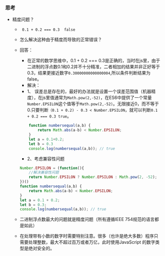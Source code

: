 ### 思考

- 精度问题？
  - ``` 0.1 + 0.2 === 0.3  false```
  - 怎么解决这种由于精度而导致的正常错误？
  - 回答：
    - 在正常的数学思维中，0.1 + 0.2 === 0.3是正确的，当时在js里，由于二进制的浮点数0.1和0.2并不十分精准，二者相加的结果并非正好等于0.3，结果更接近数字```0.30000000000000004```,所以条件判断结果为false。
    - 解决：
    - 1、 误差总是存在的，最好的办法就是设置一个误差范围值（机器精度），在js里值通常为```Math.pow(2,-52)```，在ES6中提供了一个常量```Number.EPSILON```这个值等于```Math.pow(2,-52)```。无限接近0，而不等于0.只要判断```（0.1 + 0.2) - 0.3 < Number.EPSILON```，就可以判断```0.1 + 0.2 === 0.3 true```。
    ```js
        function numbersequal(a,b) {
            return Math.abs(a-b) < Number.EPSILON;
        }
        let a = 0.1+0.2;
        let b = 0.3
        console.log(numbersequal(a,b)); // true
    ```

    - 2、考虑兼容性问题
    ```js
    Number.EPSILON = (function(){
        //解决兼容性问题
        return Number.EPSILON ? Number.EPSILON : Math.pow(2, -52);
    })()
    function numbersequal(a,b) {
        return Math.abs(a-b) < Number.EPSILON;
    }
    let a = 0.1 + 0.2;
    let b = 0.3;
    console.log(numbersequal(a,b)); // true
    ```

  - 二进制浮点数最大的问题就是精度问题（所有遵循IEEE 754规范的语言都是如此）
  - 在处理带有小数的数字时需要特别注意。很多（也许是绝大多数）程序只需要处理整数，最大不超过百万或者万亿，此时使用JavaScript 的数字类型是绝对安全的。